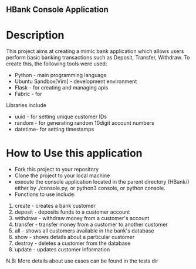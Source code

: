 ## HBank Console Application

# Description
This project aims at creating a mimic bank application which allows users perform basic
banking transactions such as Deposit, Transfer, Withdraw.
To create this, the following tools were used:

*	Python			-	main programming language
*	Ubuntu Sandbox[Vim]	-	development environment
*	Flask			-	for creating and managing apis
*	Fabric			-	for 

Libraries include 
*	uuid	-	for setting unique customer IDs
*	random	-	for generating random 10digit account numbers
*	datetime-	for setting timestamps

# How to Use this application
* Fork this project to your repository
* Clone the project to your local machine
* execute the console application located in the parent directory (HBank/) either by
	./console.py, or python3 console, or python console.
* Functions to use include:
<ol>
<li> create	-	creates a bank customer <br>
<li> deposit	-	deposits funds to a customer account <br>
<li> withdraw	-	withdraw money from a customer's account <br>
<li> transfer	-	transfer money from a customer to another customer <br>
<li> all		-	shows all customers available in the bank's database <br>
<li> show		-	shows details about a particular customer <br>
<li> destroy	-	deletes a customer from the database <br>
<li> update	-	updates customer information <br>
</ol>

N.B:	More details about use cases can be found in the tests dir

